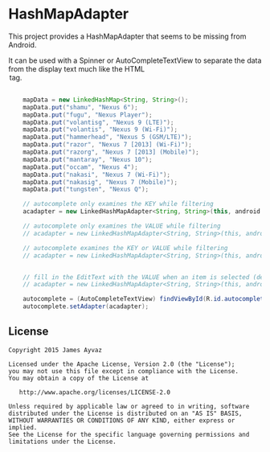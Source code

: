 HashMapAdapter
==============

This project provides a HashMapAdapter that seems to be missing from Android.

It can be used with a Spinner or AutoCompleteTextView to separate the data from the display text
much like the HTML <OPTION> tag.

```java

    mapData = new LinkedHashMap<String, String>();
    mapData.put("shamu", "Nexus 6");
    mapData.put("fugu", "Nexus Player");
    mapData.put("volantisg", "Nexus 9 (LTE)");
    mapData.put("volantis", "Nexus 9 (Wi-Fi)");
    mapData.put("hammerhead", "Nexus 5 (GSM/LTE)");
    mapData.put("razor", "Nexus 7 [2013] (Wi-Fi)");
    mapData.put("razorg", "Nexus 7 [2013] (Mobile)");
    mapData.put("mantaray", "Nexus 10");
    mapData.put("occam", "Nexus 4");
    mapData.put("nakasi", "Nexus 7 (Wi-Fi)");
    mapData.put("nakasig", "Nexus 7 (Mobile)");
    mapData.put("tungsten", "Nexus Q");

    // autocomplete only examines the KEY while filtering
    acadapter = new LinkedHashMapAdapter<String, String>(this, android.R.layout.simple_list_item_1, mapData, LinkedHashMapAdapter.FLAG_FILTER_ON_KEY);

    // autocomplete only examines the VALUE while filtering
    // acadapter = new LinkedHashMapAdapter<String, String>(this, android.R.layout.simple_list_item_1, mapData, LinkedHashMapAdapter.FLAG_FILTER_ON_VALUE);

    // autocomplete examines the KEY or VALUE while filtering
    // acadapter = new LinkedHashMapAdapter<String, String>(this, android.R.layout.simple_list_item_1, mapData, LinkedHashMapAdapter.FLAG_FILTER_ON_KEY | LinkedHashMapAdapter.FLAG_FILTER_ON_VALUE);


    // fill in the EditText with the VALUE when an item is selected (default KEY)
    // acadapter = new LinkedHashMapAdapter<String, String>(this, android.R.layout.simple_list_item_1, mapData, LinkedHashMapAdapter.FLAG_FILTER_ON_KEY | LinkedHashMapAdapter.FLAG_FILTER_RESULT_USE_VALUE);

    autocomplete = (AutoCompleteTextView) findViewById(R.id.autocomplete);
    autocomplete.setAdapter(acadapter);
```


License
-------

    Copyright 2015 James Ayvaz

    Licensed under the Apache License, Version 2.0 (the "License");
    you may not use this file except in compliance with the License.
    You may obtain a copy of the License at

       http://www.apache.org/licenses/LICENSE-2.0

    Unless required by applicable law or agreed to in writing, software
    distributed under the License is distributed on an "AS IS" BASIS,
    WITHOUT WARRANTIES OR CONDITIONS OF ANY KIND, either express or implied.
    See the License for the specific language governing permissions and
    limitations under the License.
